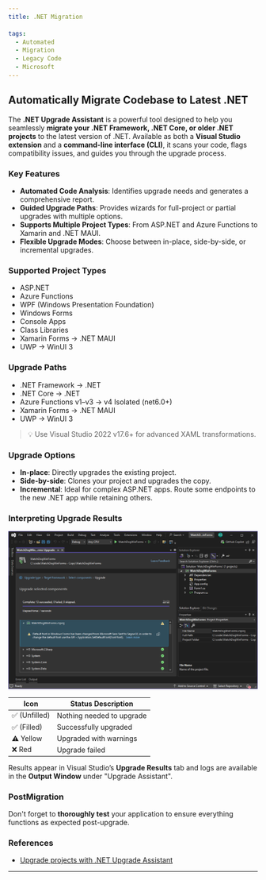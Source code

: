 ```yaml
---
title: .NET Migration

tags:
  - Automated
  - Migration
  - Legacy Code
  - Microsoft
---
```


## Automatically Migrate Codebase to Latest .NET

The **.NET Upgrade Assistant** is a powerful tool designed to help you seamlessly **migrate your .NET Framework, .NET Core, or older .NET projects** to the latest version of .NET. Available as both a **Visual Studio extension** and a **command-line interface (CLI)**, it scans your code, flags compatibility issues, and guides you through the upgrade process.

### Key Features

- **Automated Code Analysis**: Identifies 
upgrade needs and generates a comprehensive report.
- **Guided Upgrade Paths**: Provides wizards for full-project or partial upgrades with multiple options.
- **Supports Multiple Project Types**: From ASP.NET and Azure Functions to Xamarin and .NET MAUI.
- **Flexible Upgrade Modes**: Choose between in-place, side-by-side, or incremental upgrades.

### Supported Project Types

- ASP.NET
- Azure Functions
- WPF (Windows Presentation Foundation)
- Windows Forms
- Console Apps
- Class Libraries
- Xamarin Forms → .NET MAUI
- UWP → WinUI 3

### Upgrade Paths

- .NET Framework → .NET
- .NET Core → .NET
- Azure Functions v1–v3 → v4 Isolated (net6.0+)
- Xamarin Forms → .NET MAUI
- UWP → WinUI 3

> 💡 Use Visual Studio 2022 v17.6+ for advanced XAML transformations.

### Upgrade Options

- **In-place**: Directly upgrades the existing project.
- **Side-by-side**: Clones your project and upgrades the copy.
- **Incremental**: Ideal for complex ASP.NET apps. Route some endpoints to the new .NET app while retaining others.

### Interpreting Upgrade Results

![.NET Upgrade Assistant UI Screenshot](./images/up.png)

| Icon | Status Description |
|------|--------------------|
| ✅ (Unfilled) | Nothing needed to upgrade |
| ✅ (Filled)   | Successfully upgraded |
| ⚠️ Yellow     | Upgraded with warnings |
| ❌ Red        | Upgrade failed          |

Results appear in Visual Studio’s **Upgrade Results** tab and logs are available in the **Output Window** under "Upgrade Assistant".

### PostMigration

Don't forget to **thoroughly test** your application to ensure everything functions as expected post-upgrade.

### References

- [Upgrade projects with .NET Upgrade Assistant](https://learn.microsoft.com/dotnet/core/porting/upgrade-assistant-overview)

---